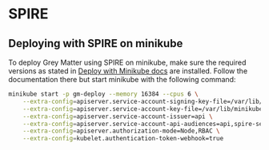 # SPIRE

## Deploying with SPIRE on minikube

To deploy Grey Matter using SPIRE on minikube, make sure the required versions as stated in [Deploy with Minikube docs](../docs/Deploy%20with%20Minikube.md#prerequisites) are installed. Follow the documentation there but start minikube with the following command:

```bash
minikube start -p gm-deploy --memory 16384 --cpus 6 \
    --extra-config=apiserver.service-account-signing-key-file=/var/lib/minikube/certs/sa.key \
    --extra-config=apiserver.service-account-key-file=/var/lib/minikube/certs/sa.pub \
    --extra-config=apiserver.service-account-issuer=api \
    --extra-config=apiserver.service-account-api-audiences=api,spire-server \
    --extra-config=apiserver.authorization-mode=Node,RBAC \
    --extra-config=kubelet.authentication-token-webhook=true
```
